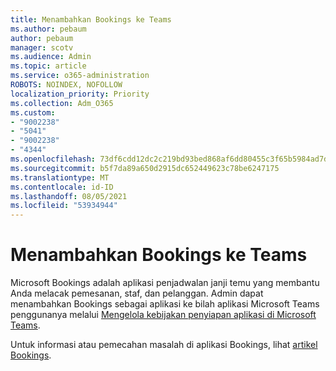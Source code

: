 ```yaml
---
title: Menambahkan Bookings ke Teams
ms.author: pebaum
author: pebaum
manager: scotv
ms.audience: Admin
ms.topic: article
ms.service: o365-administration
ROBOTS: NOINDEX, NOFOLLOW
localization_priority: Priority
ms.collection: Adm_O365
ms.custom:
- "9002238"
- "5041"
- "9002238"
- "4344"
ms.openlocfilehash: 73df6cdd12dc2c219bd93bed868af6dd80455c3f65b5984ad7dbc65682b54bf2
ms.sourcegitcommit: b5f7da89a650d2915dc652449623c78be6247175
ms.translationtype: MT
ms.contentlocale: id-ID
ms.lasthandoff: 08/05/2021
ms.locfileid: "53934944"
---
```

# <a name="adding-bookings-to-teams"></a>Menambahkan Bookings ke Teams

Microsoft Bookings adalah aplikasi penjadwalan janji temu yang membantu Anda melacak pemesanan, staf, dan pelanggan. Admin dapat menambahkan Bookings sebagai aplikasi ke bilah aplikasi Microsoft Teams penggunanya melalui [Mengelola kebijakan penyiapan aplikasi di Microsoft Teams](https://docs.microsoft.com/microsoftteams/teams-app-setup-policies).

Untuk informasi atau pemecahan masalah di aplikasi Bookings, lihat [artikel Bookings](https://docs.microsoft.com/microsoft-365/bookings/bookings-faq).
